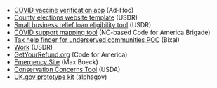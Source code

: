 * [COVID vaccine verification app](https://adhocteam.us/2021/01/28/prototyping-covid-vaccine-verification-app/) (Ad-Hoc)
* [County elections website template](https://www.usdigitalresponse.org/our-projects/county-elections-website-template/) (USDR)
* [Small business relief loan eligibility tool](https://businessrelief.usdigitalresponse.org/) (USDR)
* [COVID support mapping tool](https://nccovidsupport.org/) (NC-based Code for America Brigade)
* [Tax help finder for underserved communities POC](https://codepen.io/pglevy/full/NWbVPje) (Bixal)
* [Work](https://www.usdigitalresponse.org/our-work/) (USDR)
* [GetYourRefund.org](https://www.getyourrefund.org/en) (Code for America)
* [Emergency Site](https://github.com/maxboeck/emergency-site) (Max Boeck)
* [Conservation Concerns Tool](https://www.farmers.gov/conserve/tool) (USDA)
* [UK.gov prototype kit](https://github.com/alphagov/govuk-prototype-kit) (alphagov)
